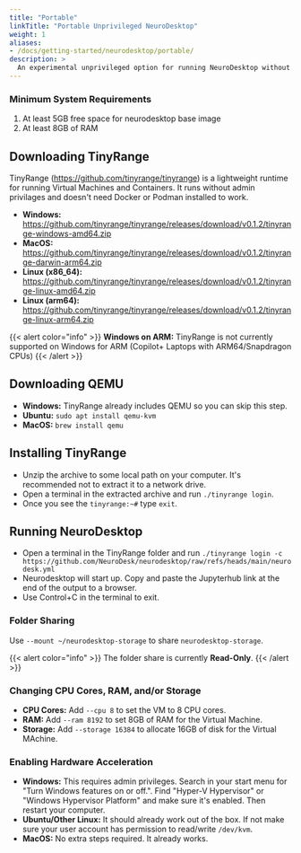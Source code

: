 ```yaml
---
title: "Portable"
linkTitle: "Portable Unprivileged NeuroDesktop"
weight: 1
aliases:
- /docs/getting-started/neurodesktop/portable/
description: >
  An experimental unprivileged option for running NeuroDesktop without Docker or Podman.
---
```


### Minimum System Requirements

1. At least 5GB free space for neurodesktop base image
2. At least 8GB of RAM

## Downloading TinyRange

TinyRange (https://github.com/tinyrange/tinyrange) is a lightweight runtime for running Virtual Machines and Containers. It runs without admin privilages and doesn't need Docker or Podman installed to work.

- **Windows:** https://github.com/tinyrange/tinyrange/releases/download/v0.1.2/tinyrange-windows-amd64.zip
- **MacOS:** https://github.com/tinyrange/tinyrange/releases/download/v0.1.2/tinyrange-darwin-arm64.zip
- **Linux (x86_64):** https://github.com/tinyrange/tinyrange/releases/download/v0.1.2/tinyrange-linux-amd64.zip
- **Linux (arm64):** https://github.com/tinyrange/tinyrange/releases/download/v0.1.2/tinyrange-linux-arm64.zip

{{< alert color="info" >}}
**Windows on ARM:** TinyRange is not currently supported on Windows for ARM (Copilot+ Laptops with ARM64/Snapdragon CPUs)
{{< /alert >}}

## Downloading QEMU

- **Windows:** TinyRange already includes QEMU so you can skip this step.
- **Ubuntu:** `sudo apt install qemu-kvm`
- **MacOS:** `brew install qemu`

## Installing TinyRange

- Unzip the archive to some local path on your computer. It's recommended not to extract it to a network drive.
- Open a terminal in the extracted archive and run `./tinyrange login`.
- Once you see the `tinyrange:~#` type `exit`.

## Running NeuroDesktop

- Open a terminal in the TinyRange folder and run `./tinyrange login -c https://github.com/NeuroDesk/neurodesktop/raw/refs/heads/main/neurodesk.yml`
- Neurodesktop will start up. Copy and paste the Jupyterhub link at the end of the output to a browser.
- Use Control+C in the terminal to exit.

### Folder Sharing

Use `--mount ~/neurodesktop-storage` to share `neurodesktop-storage`.

{{< alert color="info" >}}
The folder share is currently **Read-Only**.
{{< /alert >}}

### Changing CPU Cores, RAM, and/or Storage

- **CPU Cores:** Add `--cpu 8` to set the VM to 8 CPU cores.
- **RAM:** Add `--ram 8192` to set 8GB of RAM for the Virtual Machine.
- **Storage:** Add `--storage 16384` to allocate 16GB of disk for the Virtual MAchine.

### Enabling Hardware Acceleration

- **Windows:** This requires admin privileges. Search in your start menu for "Turn Windows features on or off.". Find "Hyper-V Hypervisor" or "Windows Hypervisor Platform" and make sure it's enabled. Then restart your computer.
- **Ubuntu/Other Linux:** It should already work out of the box. If not make sure your user account has permission to read/write `/dev/kvm`.
- **MacOS:** No extra steps required. It already works.
